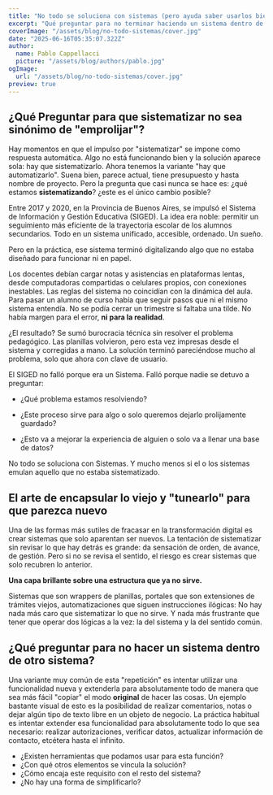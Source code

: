 ```yaml
---
title: "No todo se soluciona con sistemas (pero ayuda saber usarlos bien)"
excerpt: "Qué preguntar para no terminar haciendo un sistema dentro de otro sistema"
coverImage: "/assets/blog/no-todo-sistemas/cover.jpg"
date: "2025-06-16T05:35:07.322Z"
author:
  name: Pablo Cappellacci
  picture: "/assets/blog/authors/pablo.jpg"
ogImage:
  url: "/assets/blog/no-todo-sistemas/cover.jpg"
preview: true 
---
```


## ¿Qué Preguntar para que sistematizar no sea sinónimo de "emprolijar"?

Hay momentos en que el impulso por "sistematizar" se impone como respuesta automática. Algo no está funcionando bien y la solución aparece sola: hay que sistematizarlo. Ahora tenemos la variante "hay que automatizarlo". Suena bien, parece actual, tiene presupuesto y hasta nombre de proyecto. Pero la pregunta que casi nunca se hace es: ¿qué estamos **sistematizando**? ¿este es el único cambio posible?

Entre 2017 y 2020, en la Provincia de Buenos Aires, se impulsó el Sistema de Información y Gestión Educativa (SIGED). La idea era noble: permitir un seguimiento más eficiente de la trayectoria escolar de los alumnos secundarios. Todo en un sistema unificado, accesible, ordenado. Un sueño.

Pero en la práctica, ese sistema terminó digitalizando algo que no estaba diseñado para funcionar ni en papel.

Los docentes debían cargar notas y asistencias en plataformas lentas, desde computadoras compartidas o celulares propios, con conexiones inestables. Las reglas del sistema no coincidían con la dinámica del aula. Para pasar un alumno de curso había que seguir pasos que ni el mismo sistema entendía. No se podía cerrar un trimestre si faltaba una tilde. No había margen para el error, __ni para la realidad__.

¿El resultado? Se sumó burocracia técnica sin resolver el problema pedagógico. Las planillas volvieron, pero esta vez impresas desde el sistema y corregidas a mano. La solución terminó pareciéndose mucho al problema, solo que ahora con clave de usuario.

El SIGED no falló porque era un Sistema. Falló porque nadie se detuvo a preguntar:

- ¿Qué problema estamos resolviendo?

- ¿Este proceso sirve para algo o solo queremos dejarlo prolijamente guardado?

- ¿Esto va a mejorar la experiencia de alguien o solo va a llenar una base de datos?

No todo se soluciona con Sistemas. Y mucho menos si el o los sistemas emulan aquello que no estaba sistematizado.

## El arte de encapsular lo viejo y "tunearlo" para que parezca nuevo
Una de las formas más sutiles de fracasar en la transformación digital es crear sistemas que solo aparentan ser nuevos.
La tentación de sistematizar sin revisar lo que hay detrás es grande: da sensación de orden, de avance, de gestión. Pero si no se revisa el sentido, el riesgo es crear sistemas que solo recubren lo anterior. 

**Una capa brillante sobre una estructura que ya no sirve.**

Sistemas que son wrappers de planillas, portales que son extensiones de trámites viejos, automatizaciones que siguen instrucciones ilógicas: No hay nada más caro que sistematizar lo que no sirve. Y nada más frustrante que tener que operar dos lógicas a la vez: la del sistema y la del sentido común.

## ¿Qué preguntar para no hacer un sistema dentro de otro sistema?
Una variante muy común de esta "repetición" es intentar utilizar una funcionalidad nueva y extenderla para absolutamente todo de manera que sea más fácil "copiar" el modo __original__ de hacer las cosas.
Un ejemplo bastante visual de esto es la posibilidad de realizar comentarios, notas o dejar algún tipo de texto libre en un objeto de negocio. La práctica habitual es intentar extender esa funcionalidad para absolutamente todo lo que sea necesario: realizar autorizaciones, verificar datos, actualizar información de contacto, etcétera hasta el infinito.

- ¿Existen herramientas que podamos usar para esta función?
- ¿Con qué otros elementos se vincula la solución?
- ¿Cómo encaja este requisito con el resto del sistema?
- ¿No hay una forma de simplificarlo?
